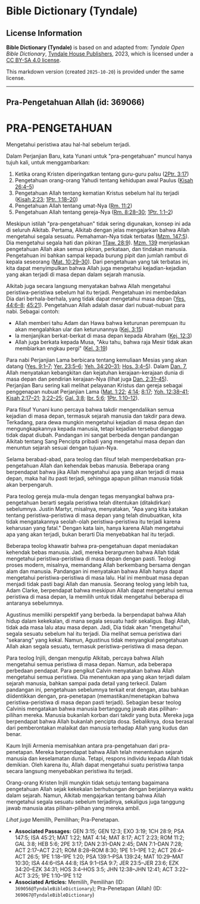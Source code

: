 # Bible Dictionary (Tyndale)

## License Information

**Bible Dictionary (Tyndale)** is based on and adapted from: _Tyndale Open Bible Dictionary_, [Tyndale House Publishers](https://tyndaleopenresources.com/), 2023, which is licensed under a [CC BY-SA 4.0 license](https://creativecommons.org/licenses/by-sa/4.0/legalcode.en).

This markdown version (created `2025-10-20`) is provided under the same license.



--------------------------------

## Pra-Pengetahuan Allah (id: 369066)

PRA\-PENGETAHUAN
================

Mengetahui peristiwa atau hal\-hal sebelum terjadi.

Dalam Perjanjian Baru, kata Yunani untuk "pra\-pengetahuan" muncul hanya tujuh kali, untuk menggambarkan:

1. Ketika orang Kristen diperingatkan tentang guru\-guru palsu ([2Ptr. 3:17](https://ref.ly/2Pet3:17))
2. Pengetahuan orang\-orang Yahudi tentang kehidupan awal Paulus ([Kisah 26:4–5](https://ref.ly/Acts26:4-Acts26:5))
3. Pengetahuan Allah tentang kematian Kristus sebelum hal itu terjadi ([Kisah 2:23](https://ref.ly/Acts2:23); [1Ptr. 1:18–20](https://ref.ly/1Pet1:18-1Pet1:20))
4. Pengetahuan Allah tentang umat\-Nya ([Rm. 11:2](https://ref.ly/Rom11:2))
5. Pengetahuan Allah tentang gereja\-Nya ([Rm. 8:28–30](https://ref.ly/Rom8:28-Rom8:30); [1Ptr. 1:1–2](https://ref.ly/1Pet1:1-1Pet1:2))

Meskipun istilah "pra\-pengetahuan" tidak sering digunakan, konsep ini ada di seluruh Alkitab. Pertama, Alkitab dengan jelas mengajarkan bahwa Allah mengetahui segala sesuatu. Pemahaman\-Nya tidak terbatas ([Mzm. 147:5](https://ref.ly/Ps147:5)). Dia mengetahui segala hati dan pikiran [1Taw. 28:9](https://ref.ly/1Chr28:9)). [Mzm. 139](https://ref.ly/Ps139:1-Ps139:24) menjelaskan pengetahuan Allah akan semua pikiran, perkataan, dan tindakan manusia. Pengetahuan ini bahkan sampai kepada burung pipit dan jumlah rambut di kepala seseorang ([Mat. 10:29–30](https://ref.ly/Matt10:29-Matt10:30)). Dari pengetahuan yang tak terbatas ini, kita dapat menyimpulkan bahwa Allah juga mengetahui kejadian\-kejadian yang akan terjadi di masa depan dalam sejarah manusia.

Alkitab juga secara langsung menyatakan bahwa Allah mengetahui peristiwa\-peristiwa sebelum hal itu terjadi. Pengetahuan ini membedakan Dia dari berhala\-berhala, yang tidak dapat mengetahui masa depan ([Yes. 44:6–8](https://ref.ly/Isa44:6-Isa44:8); [45:21](https://ref.ly/Isa45:21)). Pengetahuan Allah adalah dasar dari nubuat\-nubuat para nabi. Sebagai contoh:

* Allah memberi tahu Adam dan Hawa bahwa keturunan perempuan itu akan mengalahkan ular dan keturunannya ([Kej. 3:15](https://ref.ly/Gen3:15))
* Ia menjanjikan berkat\-berkat di masa depan kepada Abraham ([Kej. 12:3](https://ref.ly/Gen12:3))
* Allah juga berkata kepada Musa, "Aku tahu, bahwa raja Mesir tidak akan membiarkan engkau pergi" ([Kel. 3:19](https://ref.ly/Exod3:19))

Para nabi Perjanjian Lama berbicara tentang kemuliaan Mesias yang akan datang ([Yes. 9:1–7](https://ref.ly/Isa9:1-Isa9:7); [Yer. 23:5–6](https://ref.ly/Jer23:5-Jer23:6); [Yeh. 34:20–31](https://ref.ly/Ezek34:20-Ezek34:31); [Hos. 3:4–5](https://ref.ly/Hos3:4-Hos3:5)). Dalam [Dan. 7](https://ref.ly/Dan7:1-Dan7:28), Allah menyatakan kebangkitan dan kejatuhan kerajaan\-kerajaan dunia di masa depan dan pendirian kerajaan\-Nya (lihat juga [Dan. 2:31–45](https://ref.ly/Dan2:31-Dan2:45)). Perjanjian Baru sering kali melihat pelayanan Kristus dan gereja sebagai penggenapan nubuat Perjanjian Lama ([Mat. 1:22](https://ref.ly/Matt1:22); [4:14](https://ref.ly/Matt4:14); [8:17](https://ref.ly/Matt8:17); [Yoh. 12:38–41](https://ref.ly/John12:38-John12:41); [Kisah 2:17–21](https://ref.ly/Acts2:17-Acts2:21); [3:22–25](https://ref.ly/Acts3:22-Acts3:25); [Gal. 3:8](https://ref.ly/Gal3:8); [Ibr. 5:6](https://ref.ly/Heb5:6); [1Ptr. 1:10–12](https://ref.ly/1Pet1:10-1Pet1:12)).

Para filsuf Yunani kuno percaya bahwa takdir mengendalikan semua kejadian di masa depan, termasuk sejarah manusia dan takdir para dewa. Terkadang, para dewa mungkin mengetahui kejadian di masa depan dan mengungkapkannya kepada manusia, tetapi kejadian tersebut dianggap tidak dapat diubah. Pandangan ini sangat berbeda dengan pandangan Alkitab tentang Sang Pencipta pribadi yang mengetahui masa depan dan menuntun sejarah sesuai dengan tujuan\-Nya.

Selama berabad\-abad, para teolog dan filsuf telah memperdebatkan pra\-pengetahuan Allah dan kehendak bebas manusia. Beberapa orang berpendapat bahwa jika Allah mengetahui apa yang akan terjadi di masa depan, maka hal itu pasti terjadi, sehingga apapun pilihan manusia tidak akan berpengaruh.

Para teolog gereja mula\-mula dengan tegas menyangkal bahwa pra\-pengetahuan berarti segala peristiwa telah ditentukan (ditakdirkan) sebelumnya. Justin Martyr, misalnya, menyatakan, "Apa yang kita katakan tentang peristiwa\-peristiwa di masa depan yang telah dinubuatkan, kita tidak mengatakannya seolah\-olah peristiwa\-peristiwa itu terjadi karena keharusan yang fatal." Dengan kata lain, hanya karena Allah mengetahui apa yang akan terjadi, bukan berarti Dia menyebabkan hal itu terjadi.

Beberapa teolog khawatir bahwa pra\-pengetahuan dapat meniadakan kehendak bebas manusia. Jadi, mereka berargumen bahwa Allah tidak mengetahui peristiwa\-peristiwa di masa depan dengan pasti. Teologi proses modern, misalnya, memandang Allah berkembang bersama dengan alam dan manusia. Pandangan ini menyatakan bahwa Allah hanya dapat mengetahui peristiwa\-peristiwa di masa lalu. Hal ini membuat masa depan menjadi tidak pasti bagi Allah dan manusia. Seorang teolog yang lebih tua, Adam Clarke, berpendapat bahwa meskipun Allah dapat mengetahui semua peristiwa di masa depan, Ia memilih untuk tidak mengetahui beberapa di antaranya sebelumnya.

Agustinus memiliki perspektif yang berbeda. Ia berpendapat bahwa Allah hidup dalam kekekalan, di mana segala sesuatu hadir sekaligus. Bagi Allah, tidak ada masa lalu atau masa depan. Jadi, Dia tidak akan "mengetahui" segala sesuatu sebelum hal itu terjadi. Dia melihat semua peristiwa dari "sekarang" yang kekal. Namun, Agustinus tidak menyangkal pengetahuan Allah akan segala sesuatu, termasuk peristiwa\-peristiwa di masa depan.

Para teolog Injili, dengan mengutip Alkitab, percaya bahwa Allah mengetahui semua peristiwa di masa depan. Namun, ada beberapa perbedaan pendapat. Para pengikut Calvin menyatakan bahwa Allah mengetahui semua peristiwa. Dia menentukan apa yang akan terjadi dalam sejarah manusia, bahkan sampai pada detail yang terkecil. Dalam pandangan ini, pengetahuan sebelumnya terkait erat dengan, atau bahkan diidentikkan dengan, pra\-penetapan (memastikan/menetapkan bahwa peristiwa\-peristiwa di masa depan pasti terjadi). Sebagian besar teolog Calvinis mengatakan bahwa manusia bertanggung jawab atas pilihan\-pilihan mereka. Manusia bukanlah korban dari takdir yang buta. Mereka juga berpendapat bahwa Allah bukanlah pencipta dosa. Sebaliknya, dosa berasal dari pemberontakan malaikat dan manusia terhadap Allah yang kudus dan benar.

Kaum Injili Armenia memisahkan antara pra\-pengetahuan dari pra\-penetapan. Mereka berpendapat bahwa Allah telah menentukan sejarah manusia dan keselamatan dunia. Tetapi, respons individu kepada Allah tidak demikian. Oleh karena itu, Allah dapat mengetahui suatu peristiwa tanpa secara langsung menyebabkan peristiwa itu terjadi.

Orang\-orang Kristen Injili mungkin tidak setuju tentang bagaimana pengetahuan Allah sejak kekekalan berhubungan dengan berjalannya waktu dalam sejarah. Namun, Alkitab mengajarkan tentang bahwa Allah mengetahui segala sesuatu sebelum terjadinya, sekaligus juga tanggung jawab manusia atas pilihan\-pilihan yang mereka ambil.

*Lihat juga* Memilih, Pemilihan; Pra\-Penetapan.

* **Associated Passages:** GEN 3:15; GEN 12:3; EXO 3:19; 1CH 28:9; PSA 147:5; ISA 45:21; MAT 1:22; MAT 4:14; MAT 8:17; ACT 2:23; ROM 11:2; GAL 3:8; HEB 5:6; 2PE 3:17; DAN 2:31–DAN 2:45; DAN 7:1–DAN 7:28; ACT 2:17–ACT 2:21; ROM 8:28–ROM 8:30; 1PE 1:1–1PE 1:2; ACT 26:4–ACT 26:5; 1PE 1:18–1PE 1:20; PSA 139:1–PSA 139:24; MAT 10:29–MAT 10:30; ISA 44:6–ISA 44:8; ISA 9:1–ISA 9:7; JER 23:5–JER 23:6; EZK 34:20–EZK 34:31; HOS 3:4–HOS 3:5; JHN 12:38–JHN 12:41; ACT 3:22–ACT 3:25; 1PE 1:10–1PE 1:12
* **Associated Articles:** Memilih, Pemilihan (ID: `369056@TyndaleBibleDictionary`); Pra-Penetapan (Allah) (ID: `369067@TyndaleBibleDictionary`)

